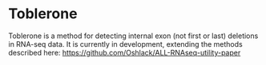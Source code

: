 # Toblerone

Toblerone is a method for detecting internal exon (not first or last) deletions in RNA-seq data. It is currently in development, extending the methods described here: https://github.com/Oshlack/ALL-RNAseq-utility-paper
